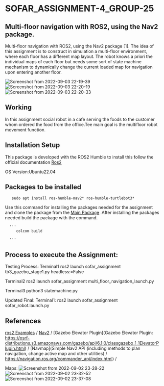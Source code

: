 # SOFAR_ASSIGNMENT-4_GROUP-25

## Multi-floor navigation with ROS2, using the Nav2 package.

Multi-floor navigation with ROS2, using the Nav2 package [1].
The idea of this assignment is to construct in simulation a multi-floor environment,
where each floor has a different map layout. The robot knows a priori the individual
maps of each floor but needs some sort of state machine mechanism to dynamically
change the current loaded map for navigation upon entering another floor.




![Screenshot from 2022-09-03 22-19-39](https://user-images.githubusercontent.com/81651764/188286626-f41bbd84-87df-41b7-b8f4-bbcaf08febac.png)
![Screenshot from 2022-09-03 22-20-19](https://user-images.githubusercontent.com/81651764/188286627-e854a4ee-724b-4dba-b40c-acd65d36ddf8.png)
![Screenshot from 2022-09-03 22-20-33](https://user-images.githubusercontent.com/81651764/188286628-a1fcbde7-19ac-4f36-b3eb-91f831677dd1.png)

## Working
   In this assignment social robot in a cafe serving the foods to the customer whom ordered the food from the office.Tee main goal is the multifloor robot movement function.  

## Installation Setup

  This package is developed with the ROS2 Humble to install this follow the official documentation [Ros2](https://docs.ros.org/en/humble/index.html)

 OS Version:Ubuntu22.04
 
## Packages to be installed   

       sudo apt install ros-humble-nav2* ros-humble-turtlebot3*
       
   Use this command for installing the packages needed for the assignment and clone the package from the [Main Package](https://github.com/Koushikmani/sofar.git) .After installing the packages needed build the package with the command.
        
      '''
         colcon build
         
      '''
## Process to execute the Assignment:

Testing Process:
Terminal1
        ros2 launch sofar_assignment tb3_gazebo_stage1.py headless:=False

Terminal2
          ros2 launch sofar_assignment multi_floor_navigation_launch.py

Terminal3
           python3 statemachine.py

Updated Final:
Terminal1:
            ros2 launch sofar_assignment sofar_robot.launch.py 
            
## References
[ros2 Examples](https://automaticaddison.com/how-to-load-a-new-map-for-multi-floor-navigation-using-ros-2/) /
[Nav2](https://navigation.ros.org/) /
[Gazebo Elevator Plugin](Gazebo Elevator Plugin: https://osrf-distributions.s3.amazonaws.com/gazebo/api/6.1.0/classgazebo_1_1ElevatorPlugin.html) /
[Navmap](Simple Nav2 API (including methods to plan navigation, change active map and other utilities) / https://navigation.ros.org/commander_api/index.html) /


Maps:
![Screenshot from 2022-09-02 23-28-22](https://user-images.githubusercontent.com/81651764/188286635-487ae264-848e-4a10-82fb-65ba965cbbd7.png)
![Screenshot from 2022-09-02 23-32-52](https://user-images.githubusercontent.com/81651764/188286636-e80d15e6-37f7-4aff-a08f-4041ba2a4109.png)
![Screenshot from 2022-09-02 23-37-08](https://user-images.githubusercontent.com/81651764/188286637-c14b758d-32eb-46ba-9305-9263288b9d8f.png)
